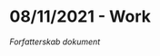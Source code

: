# 08/11/2021 - Work
*Forfatterskab dokument*

<!-- {BearID:854C93DE-4BE4-4D63-8B4A-39EB1FAF7191-3354-000002031D5B76BB} -->
